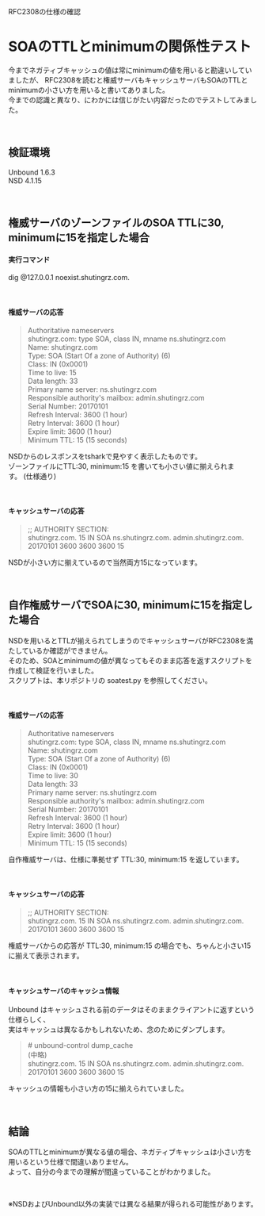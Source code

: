 RFC2308の仕様の確認  

 
# SOAのTTLとminimumの関係性テスト
今までネガティブキャッシュの値は常にminimumの値を用いると勘違いしていましたが、
RFC2308を読むと権威サーバもキャッシュサーバもSOAのTTLとminimumの小さい方を用いると書いてありました。    
今までの認識と異なり、にわかには信じがたい内容だったのでテストしてみました。    

<br />

## 検証環境  
Unbound 1.6.3  
NSD 4.1.15  

<br />

## 権威サーバのゾーンファイルのSOA TTLに30, minimumに15を指定した場合

#### 実行コマンド
dig @127.0.0.1 noexist.shutingrz.com.  

<br />

#### 権威サーバの応答
>   Authoritative nameservers     
>         shutingrz.com: type SOA, class IN, mname ns.shutingrz.com    
>             Name: shutingrz.com    
>             Type: SOA (Start Of a zone of Authority) (6)    
>             Class: IN (0x0001)    
>             Time to live: 15    
>             Data length: 33    
>             Primary name server: ns.shutingrz.com    
>             Responsible authority's mailbox: admin.shutingrz.com    
>             Serial Number: 20170101    
>             Refresh Interval: 3600 (1 hour)    
>             Retry Interval: 3600 (1 hour)    
>             Expire limit: 3600 (1 hour)    
>             Minimum TTL: 15 (15 seconds)    

NSDからのレスポンスをtsharkで見やすく表示したものです。  
ゾーンファイルにTTL:30, minimum:15 を書いても小さい値に揃えられます。 (仕様通り)    


<br />

#### キャッシュサーバの応答

> ;; AUTHORITY SECTION:    
> shutingrz.com.          15      IN      SOA     ns.shutingrz.com. admin.shutingrz.com. 20170101 3600 3600 3600 15    
 
NSDが小さい方に揃えているので当然両方15になっています。  
 
<br />

## 自作権威サーバでSOAに30, minimumに15を指定した場合

NSDを用いるとTTLが揃えられてしまうのでキャッシュサーバがRFC2308を満たしているか確認ができません。     
そのため、SOAとminimumの値が異なってもそのまま応答を返すスクリプトを作成して検証を行いました。     
スクリプトは、本リポジトリの soatest.py を参照してください。     

<br />

#### 権威サーバの応答
>    Authoritative nameservers    
>         shutingrz.com: type SOA, class IN, mname ns.shutingrz.com    
>             Name: shutingrz.com    
>             Type: SOA (Start Of a zone of Authority) (6)    
>             Class: IN (0x0001)    
>             Time to live: 30    
>             Data length: 33    
>             Primary name server: ns.shutingrz.com    
>             Responsible authority's mailbox: admin.shutingrz.com    
>             Serial Number: 20170101    
>             Refresh Interval: 3600 (1 hour)    
>             Retry Interval: 3600 (1 hour)    
>             Expire limit: 3600 (1 hour)    
>             Minimum TTL: 15 (15 seconds)    


自作権威サーバは、仕様に準拠せず TTL:30, minimum:15 を返しています。     

<br />

#### キャッシュサーバの応答

> ;; AUTHORITY SECTION:    
> shutingrz.com.          15      IN      SOA     ns.shutingrz.com. admin.shutingrz.com. 20170101 3600 3600 3600 15    

権威サーバからの応答が TTL:30, minimum:15 の場合でも、ちゃんと小さい15に揃えて表示されます。  

<br />

#### キャッシュサーバのキャッシュ情報

Unbound はキャッシュされる前のデータはそのままクライアントに返すという仕様らしく、  
実はキャッシュは異なるかもしれないため、念のためにダンプします。  

> \# unbound-control dump_cache    
> (中略)    
> shutingrz.com.  15      IN      SOA     ns.shutingrz.com. admin.shutingrz.com. 20170101 3600 3600 3600 15    

キャッシュの情報も小さい方の15に揃えられていました。  
 
<br />

## 結論
SOAのTTLとminimumが異なる値の場合、ネガティブキャッシュは小さい方を用いるという仕様で間違いありません。     
よって、自分の今までの理解が間違っていることがわかりました。  

<br />

※NSDおよびUnbound以外の実装では異なる結果が得られる可能性があります。

